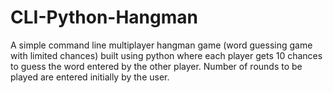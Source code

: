 # CLI-Python-Hangman
A simple command line multiplayer hangman game (word guessing game with limited chances) built using python where each player gets 10 chances to guess the word entered by the other player. Number of rounds to be played are entered initially by the user.
